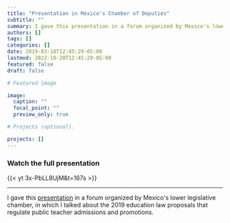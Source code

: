 ```yaml
---
title: "Presentation in Mexico's Chamber of Deputies"
subtitle: ""
summary: I gave this presentation in a forum organized by Mexico's lower legislative chamber, in which I talked about the 2019 education law proposals that regulate public teacher admissions and promotions.
authors: []
tags: []
categories: []
date: 2019-03-18T12:45:29-05:00
lastmod: 2022-10-20T12:45:29-05:00
featured: false
draft: false

# Featured image

image:
  caption: ""
  focal_point: ""
  preview_only: true

# Projects (optional).

projects: []
---
```

### Watch the full presentation

{{< yt 3x-PbLL8UjM&t=167s >}}

---
  
I gave this [presentation](https://www.youtube.com/watch?v=3x-PbLL8UjM&t=167s) in a forum organized by Mexico's lower legislative chamber, in which I talked about the 2019 education law proposals that regulate public teacher admissions and promotions.